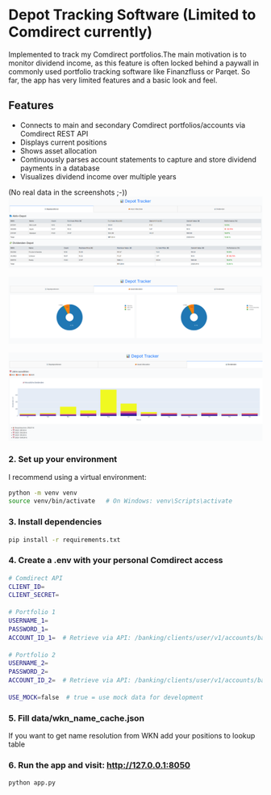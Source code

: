 # Depot Tracking Software (Limited to Comdirect currently)

Implemented to track my Comdirect portfolios.The main motivation is to monitor dividend income, as this feature is often locked behind a paywall in commonly used portfolio tracking software like Finanzfluss or Parqet. So far, the app has very limited features and a basic look and feel.

## Features

- Connects to main and secondary Comdirect portfolios/accounts via Comdirect REST API
- Displays current positions  
- Shows asset allocation  
- Continuously parses account statements to capture and store dividend payments in a database  
- Visualizes dividend income over multiple years  


(No real data in the screenshots ;-))
![image](data/img/screenshot_dummy_positions.png)

![image](data/img/screenshot_dummy_allocation.png)

![image](data/img/screenshot_dummy_dividends.png)


### 2. Set up your environment

I recommend using a virtual environment:

```bash
python -m venv venv
source venv/bin/activate   # On Windows: venv\Scripts\activate
```

### 3. Install dependencies

```bash
pip install -r requirements.txt
```

### 4. Create a .env with your personal Comdirect access

```bash
# Comdirect API
CLIENT_ID=
CLIENT_SECRET=

# Portfolio 1
USERNAME_1=
PASSWORD_1=
ACCOUNT_ID_1=  # Retrieve via API: /banking/clients/user/v1/accounts/balances

# Portfolio 2
USERNAME_2=
PASSWORD_2=
ACCOUNT_ID_2=  # Retrieve via API: /banking/clients/user/v1/accounts/balances

USE_MOCK=false  # true = use mock data for development
```

### 5. Fill data/wkn_name_cache.json 

If you want to get name resolution from WKN add your positions to lookup table

### 6. Run the app and visit: http://127.0.0.1:8050

```bash
python app.py
```